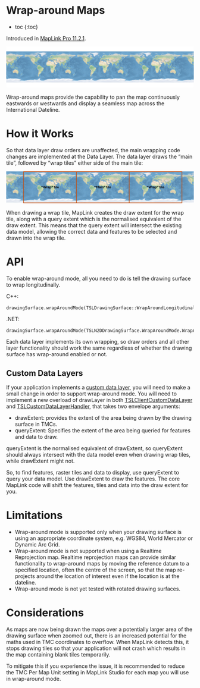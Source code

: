 # Wrap-around Maps

* toc
{:toc}

Introduced in [MapLink Pro 11.2.1](../releases/11.2.1/release-notes).

<img src="./wrap-around.png"  alt="An atlas-style map seamlessly wrapping around the world several times" />

Wrap-around maps provide the capability to pan the map continuously eastwards or westwards and display a seamless map across the International Dateline.

# How it Works
So that data layer draw orders are unaffected, the main wrapping code changes are implemented at the Data Layer. The data layer draws the “main tile”, followed by “wrap tiles” either side of the main tile:

<img src="./wrap-how-it-works.png"  alt="An atlas-style map seamlessly wrapping around the world several times, with the main tile indicated and wrap tiles indicated either side of the main tile, explaining how wrap-around works." />

When drawing a wrap tile, MapLink creates the draw extent for the wrap tile, along with a query extent which is the normalised equivalent of the draw extent. This means that the query extent will intersect the existing data model, allowing the correct data and features to be selected and drawn into the wrap tile.

# API
To enable wrap-around mode, all you need to do is tell the drawing surface to wrap longitudinally.

C++:
```
drawingSurface.wrapAroundMode(TSLDrawingSurface::WrapAroundLongitudinal);
```
.NET:
```
drawingSurface.wrapAroundMode(TSLN2DDrawingSurface.WrapAroundMode.WrapAroundLongitudinal);
```

Each data layer implements its own wrapping, so draw orders and all other layer functionality should work the same regardless of whether the drawing surface has wrap-around enabled or not.

## Custom Data Layers
If your application implements a [custom data layer](../../api/cpp/class_t_s_l_client_custom_data_layer.html), you will need to make a small change in order to support wrap-around mode. You will need to implement a new overload of drawLayer in both [TSLClientCustomDataLayer](../../api/cpp/class_t_s_l_client_custom_data_layer.html) and [TSLCustomDataLayerHandler](../../api/cpp/class_t_s_l_custom_data_layer_handler.html), that takes two envelope arguments:
- drawExtent: provides the extent of the area being drawn by the drawing surface in TMCs.
- queryExtent: Specifies the extent of the area being queried for features and data to draw.

queryExtent is the normalised equivalent of drawExtent, so queryExtent should always intersect with the data model even when drawing wrap tiles, while drawExtent might not.

So, to find features, raster tiles and data to display, use queryExtent to query your data model. Use drawExtent to draw the features. The core MapLink code will shift the features, tiles and data into the draw extent for you.

# Limitations
- Wrap-around mode is supported only when your drawing surface is using an appropriate coordinate system, e.g. WGS84, World Mercator or Dynamic Arc Grid.
- Wrap-around mode is not supported when using a Realtime Reprojection map. Realtime reprojection maps can provide similar functionality to wrap-around maps by moving the reference datum to a specified location, often the centre of the screen, so that the map re-projects around the location of interest even if the location is at the dateline.
- Wrap-around mode is not yet tested with rotated drawing surfaces.

# Considerations
 As maps are now being drawn the maps over a potentially larger area of the drawing surface when zoomed out, there is an increased potential for the maths used in TMC coordinates to overflow. When MapLink detects this, it stops drawing tiles so that your application will not crash which results in the map containing blank tiles temporarily.
 
 To mitigate this if you experience the issue, it is recommended to reduce the TMC Per Map Unit setting in MapLink Studio for each map you will use in wrap-around mode.



